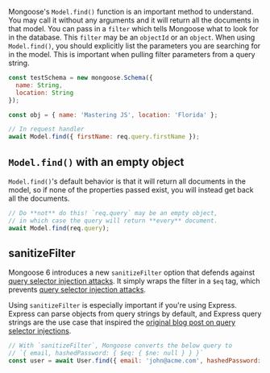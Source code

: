 Mongoose's `Model.find()` function is an important method to understand.
You may call it without any arguments and it will return all the documents in that model.
You can pass in a `filter` which tells Mongoose what to look for in the database.
This `filter` may be an `objectId` or an `object`.
When using `Model.find()`, you should explicitly list the parameters you are searching for in the model.
This is important when pulling filter parameters from a query string.

```javascript
const testSchema = new mongoose.Schema({
  name: String,
  location: String
});

const obj = { name: 'Mastering JS', location: 'Florida' };

// In request handler
await Model.find({ firstName: req.query.firstName });
```

## `Model.find()` with an empty object

`Model.find()`'s default behavior is that it will return all documents in the model, so if none of the properties passed exist, you will instead get back all the documents.

```javascript
// Do **not** do this! `req.query` may be an empty object,
// in which case the query will return **every** document.
await Model.find(req.query);
```

## sanitizeFilter

Mongoose 6 introduces a new `sanitizeFilter` option that defends against [query selector injection attacks](https://thecodebarbarian.com/2014/09/04/defending-against-query-selector-injection-attacks.html).
It simply wraps the filter in a `$eq` tag, which prevents [query selector injection attacks](https://thecodebarbarian.com/2014/09/04/defending-against-query-selector-injection-attacks.html).

Using `sanitizeFilter` is especially important if you're using Express.
Express can parse objects from query strings by default, and Express query strings are the use case that inspired the [original blog post on query selector injections](https://blog.websecurify.com/2014/08/hacking-nodejs-and-mongodb.html).

```javascript
// With `sanitizeFilter`, Mongoose converts the below query to
// `{ email, hashedPassword: { $eq: { $ne: null } } }`
const user = await User.find({ email: 'john@acme.com', hashedPassword: { $ne: null } }).setOptions({ sanitizeFilter: true });
```